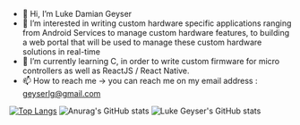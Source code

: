 - 👋 Hi, I’m Luke Damian Geyser
- 👀 I’m interested in writing custom hardware specific applications ranging from Android Services to manage custom hardware features, to building a web 
     portal that will be used to manage these custom hardware solutions in real-time
- 🌱 I’m currently learning C, in order to write custom firmware for micro controllers as well as ReactJS / React Native.
- 📫 How to reach me -> you can reach me on my email address : geyserlg@gmail.com

[![Top Langs](https://github-readme-stats.vercel.app/api/top-langs/?username=LukeGeyser&count_private=true&show_icons=true)](https://github.com/LukeGeyser/github-readme-stats)
![Anurag's GitHub stats](https://github-readme-stats.vercel.app/api?username=anuraghazra&count_private=true)
![Luke Geyser's GitHub stats](https://github-readme-stats.vercel.app/api?username=LukeGeyser&show_icons=true&theme=radical)

<!---
LukeGeyser/LukeGeyser is a ✨ special ✨ repository because its `README.md` (this file) appears on your GitHub profile.
You can click the Preview link to take a look at your changes.
--->
